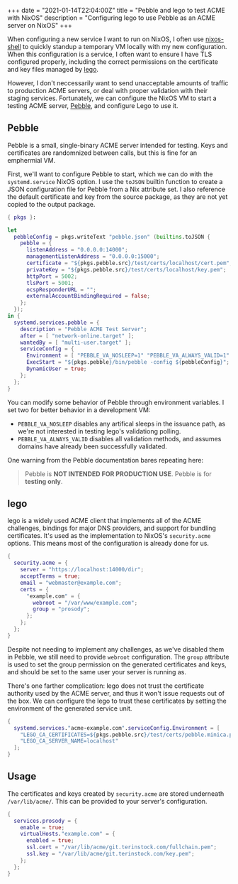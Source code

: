 +++
date = "2021-01-14T22:04:00Z"
title = "Pebble and lego to test ACME with NixOS"
description = "Configuring lego to use Pebble as an ACME server on NixOS"
+++

When configuring a new service I want to run on NixOS, I often use
[nixos-shell][nixos-shell] to quickly standup a temporary VM locally with my new
configuration. When this configuration is a service, I often want to ensure I
have TLS configured properly, including the correct permissions on the
certificate and key files managed by [lego][lego].

[nixos-shell]: https://github.com/Mic92/nixos-shell
[lego]: https://go-acme.github.io/lego/

However, I don't neccessarily want to send unacceptable amounts of traffic to
production ACME servers, or deal with proper validation with their staging
services. Fortunately, we can configure the NixOS VM to start a testing ACME
server, [Pebble][pebble], and configure Lego to use it.

[pebble]: https://github.com/letsencrypt/pebble

## Pebble

Pebble is a small, single-binary ACME server intended for testing. Keys and
certificates are randomnized between calls, but this is fine for an emphermial
VM.

First, we'll want to configure Pebble to start, which we can do with the
`systemd.service` NixOS option. I use the `toJSON` builtin function to create a
JSON configuration file for Pebble from a Nix attribute set. I also reference
the default certificate and key from the source package, as they are not yet
copied to the output package.

```nix
{ pkgs }:

let
  pebbleConfig = pkgs.writeText "pebble.json" (builtins.toJSON {
    pebble = {
      listenAddress = "0.0.0.0:14000";
      managementListenAddress = "0.0.0.0:15000";
      certificate = "${pkgs.pebble.src}/test/certs/localhost/cert.pem";
      privateKey = "${pkgs.pebble.src}/test/certs/localhost/key.pem";
      httpPort = 5002;
      tlsPort = 5001;
      ocspResponderURL = "";
      externalAccountBindingRequired = false;
    };
  });
in {
  systemd.services.pebble = {
    description = "Pebble ACME Test Server";
    after = [ "network-online.target" ];
    wantedBy = [ "multi-user.target" ];
    serviceConfig = {
      Environment = [ "PEBBLE_VA_NOSLEEP=1" "PEBBLE_VA_ALWAYS_VALID=1" ];
      ExecStart = "${pkgs.pebble}/bin/pebble -config ${pebbleConfig}";
      DynamicUser = true;
    };
  };
}
```

You can modify some behavior of Pebble through environment variables. I set two
for better behavior in a development VM:

* `PEBBLE_VA_NOSLEEP` disables any artifical sleeps in the issuance path, as
  we're not interested in testing lego's validationg polling.
* `PEBBLE_VA_ALWAYS_VALID` disables all validation methods, and assumes domains
  have already been successfully validated.

One warning from the Pebble documentation bares repeating here:

> Pebble is **NOT INTENDED FOR PRODUCTION USE**. Pebble is for **testing only**.

## lego

lego is a widely used ACME client that implements all of the ACME challenges,
bindings for major DNS providers, and support for bundling certificates. It's
used as the implementation to NixOS's `security.acme` options. This means most
of the configuration is already done for us.

```nix
{
  security.acme = {
    server = "https://localhost:14000/dir";
    acceptTerms = true;
    email = "webmaster@example.com";
    certs = {
      "example.com" = {
        webroot = "/var/www/example.com";
        group = "prosody";
      };
    };
  };
}
```

Despite not needing to implement any challenges, as we've disabled them in
Pebble, we still need to provide `webroot` configuration. The `group` attribute
is used to set the group permission on the generated certificates and keys, and
should be set to the same user your server is running as.

There's one farther complication: lego does not trust the certificate authority
used by the ACME server, and thus it won't issue requests out of the box. We can
configure the lego to trust these certificates by setting the environment of the
generated service unit.

```nix
{
  systemd.services."acme-example.com".serviceConfig.Environment = [
    "LEGO_CA_CERTIFICATES=${pkgs.pebble.src}/test/certs/pebble.minica.pem"
    "LEGO_CA_SERVER_NAME=localhost"
  ];
}
```

## Usage

The certificates and keys created by `security.acme` are stored underneath
`/var/lib/acme/`. This can be provided to your server's configuration.

```nix
{
  services.prosody = {
    enable = true;
    virtualHosts."example.com" = {
      enabled = true;
      ssl.cert = "/var/lib/acme/git.terinstock.com/fullchain.pem";
      ssl.key = "/var/lib/acme/git.terinstock.com/key.pem";
    };
  };
}
```
